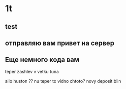 # 1t

## test

##

## отправляю вам привет на сервер

## Еще немного кода вам

teper zashlev v vetku tuna

allo huston ??
nu teper to vidno chtoto? novy deposit blin
